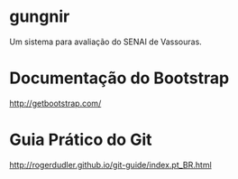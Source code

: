gungnir
=======

Um sistema para avaliação do SENAI de Vassouras.

Documentação do Bootstrap
=========================
http://getbootstrap.com/

Guia Prático do Git
===================
http://rogerdudler.github.io/git-guide/index.pt_BR.html

